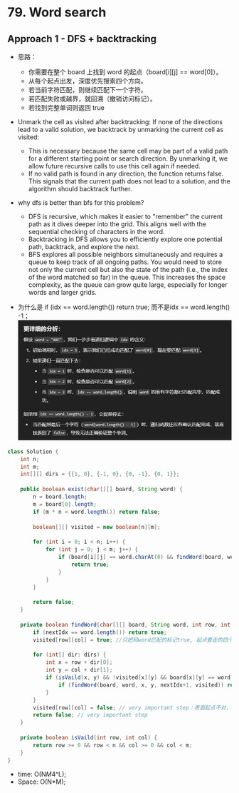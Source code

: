# 79. Word search

## Approach 1 - DFS + backtracking

- 思路：
    - 你需要在整个 board 上找到 word 的起点（board[i][j] == word[0]）。
    - 从每个起点出发，深度优先搜索四个方向。
    - 若当前字符匹配，则继续匹配下一个字符。
    - 若匹配失败或越界，就回溯（撤销访问标记）。
    - 若找到完整单词则返回 true

- Unmark the cell as visited after backtracking: If none of the directions lead to a valid solution, we backtrack by unmarking the current cell as visited:
    - This is necessary because the same cell may be part of a valid path for a different starting point or search direction. By unmarking it, we allow future recursive calls to use this cell again if needed.
    - If no valid path is found in any direction, the function returns false. This signals that the current path does not lead to a solution, and the algorithm should backtrack further.
- why dfs is better than bfs for this problem?
    - DFS is recursive, which makes it easier to "remember" the current path as it dives deeper into the grid. This aligns well with the sequential checking of characters in the word.
    - Backtracking in DFS allows you to efficiently explore one potential path, backtrack, and explore the next.
    - BFS explores all possible neighbors simultaneously and requires a queue to keep track of all ongoing paths. You would need to store not only the current cell but also the state of the path (i.e., the index of the word matched so far) in the queue. This increases the space complexity, as the queue can grow quite large, especially for longer words and larger grids.

- 为什么是 if (idx == word.length()) return true; 而不是idx == word.length() -1；
![alt text](image-18.png)

```java
class Solution {
    int n;
    int m;
    int[][] dirs = {{1, 0}, {-1, 0}, {0, -1}, {0, 1}};
    
    public boolean exist(char[][] board, String word) {
        n = board.length;
        m = board[0].length;
        if (m * n < word.length()) return false;

        boolean[][] visited = new boolean[n][m];
        
        for (int i = 0; i < n; i++) {
            for (int j = 0; j < m; j++) {
                if (board[i][j] == word.charAt(0) && findWord(board, word, i, j, 1, visited)) {
                    return true;
                }
            }
        }

        return false;
    }

    private boolean findWord(char[][] board, String word, int row, int col, int nextIdx, boolean[][] visited) {
        if (nextIdx == word.length()) return true;
        visited[row][col] = true; //只把和word匹配的标记true, 起点要走的四个方向不用标记true，因为有可能这次用不着，找下一个字符能用着

        for (int[] dir: dirs) { 
            int x = row + dir[0];
            int y = col + dir[1];
            if (isVaild(x, y) && !visited[x][y] && board[x][y] == word.charAt(nextIdx)) {
                if (findWord(board, word, x, y, nextIdx+1, visited)) return true;
            }
        }
        visited[row][col] = false; // very important step：表面起点不对，这条路走不通，只能回到主函数找下一个起点
        return false; // very important step
    }

    private boolean isVaild(int row, int col) {
        return row >= 0 && row < n && col >= 0 && col < m; 
    }
}
```
- time: O(N*M*4^L);
- Space: O(N*M);